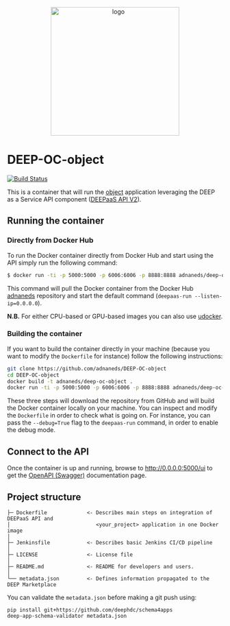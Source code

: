 <div align="center">
<img src="https://marketplace.deep-hybrid-datacloud.eu/images/logo-deep.png" alt="logo" width="300"/>
</div>

# DEEP-OC-object
[![Build Status](https://jenkins.indigo-datacloud.eu/buildStatus/icon?job=Pipeline-as-code/DEEP-OC-org/DEEP-OC-object/master)](https://jenkins.indigo-datacloud.eu/job/Pipeline-as-code/job/DEEP-OC-org/job/DEEP-OC-object/job/master)

This is a container that will run the [object](https://github.com/adnaneds/object) application leveraging the DEEP as a Service API component ([DEEPaaS API V2](https://github.com/indigo-dc/DEEPaaS)).

    
## Running the container

### Directly from Docker Hub

To run the Docker container directly from Docker Hub and start using the API simply run the following command:

```bash
$ docker run -ti -p 5000:5000 -p 6006:6006 -p 8888:8888 adnaneds/deep-oc-object
```

This command will pull the Docker container from the Docker Hub [adnaneds](https://hub.docker.com/u/adnaneds/) repository and start the default command (`deepaas-run --listen-ip=0.0.0.0`).

**N.B.** For either CPU-based or GPU-based images you can also use [udocker](https://github.com/indigo-dc/udocker).

### Building the container

If you want to build the container directly in your machine (because you want to modify the `Dockerfile` for instance) follow the following instructions:
```bash
git clone https://github.com/adnaneds/DEEP-OC-object
cd DEEP-OC-object
docker build -t adnaneds/deep-oc-object .
docker run -ti -p 5000:5000 -p 6006:6006 -p 8888:8888 adnaneds/deep-oc-object
```

These three steps will download the repository from GitHub and will build the Docker container locally on your machine. You can inspect and modify the `Dockerfile` in order to check what is going on. For instance, you can pass the `--debug=True` flag to the `deepaas-run` command, in order to enable the debug mode.


## Connect to the API

Once the container is up and running, browse to http://0.0.0.0:5000/ui to get the [OpenAPI (Swagger)](https://www.openapis.org/) documentation page.


## Project structure
```
├─ Dockerfile             <- Describes main steps on integration of DEEPaaS API and
│                            <your_project> application in one Docker image
│
├─ Jenkinsfile            <- Describes basic Jenkins CI/CD pipeline
│
├─ LICENSE                <- License file
│
├─ README.md              <- README for developers and users.
│
└── metadata.json         <- Defines information propagated to the DEEP Marketplace
```

You can validate the `metadata.json` before making a git push using:
```shell
pip install git+https://github.com/deephdc/schema4apps
deep-app-schema-validator metadata.json
```

